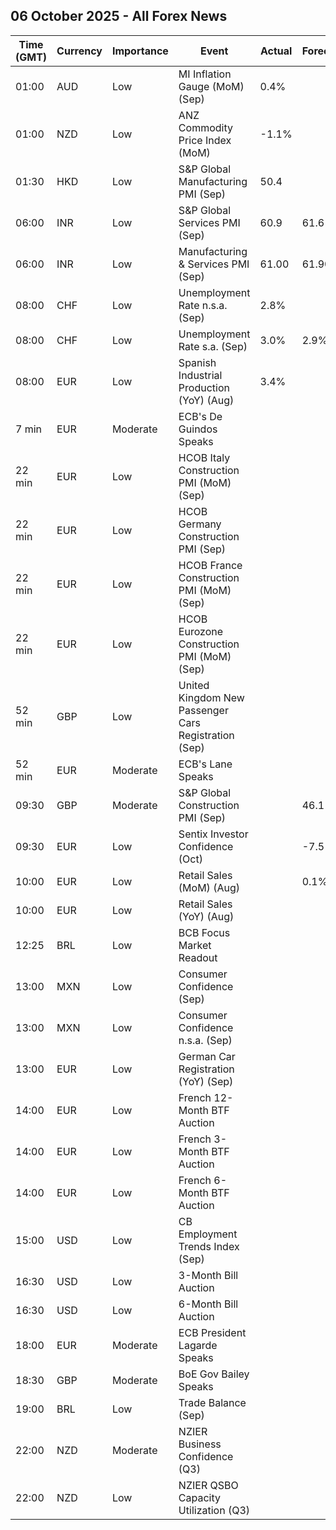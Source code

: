 ## 06 October 2025 - All Forex News

| Time (GMT) | Currency | Importance | Event | Actual | Forecast | Previous |
|------|----------|------------|-------|--------|----------|----------|
| 01:00 | AUD | Low | MI Inflation Gauge (MoM) (Sep) | 0.4% |  | -0.3% |
| 01:00 | NZD | Low | ANZ Commodity Price Index (MoM) | -1.1% |  | 0.7% |
| 01:30 | HKD | Low | S&P Global Manufacturing PMI (Sep) | 50.4 |  | 50.7 |
| 06:00 | INR | Low | S&P Global Services PMI (Sep) | 60.9 | 61.6 | 63.2 |
| 06:00 | INR | Low | Manufacturing & Services PMI (Sep) | 61.00 | 61.90 | 62.90 |
| 08:00 | CHF | Low | Unemployment Rate n.s.a. (Sep) | 2.8% |  | 2.8% |
| 08:00 | CHF | Low | Unemployment Rate s.a. (Sep) | 3.0% | 2.9% | 2.9% |
| 08:00 | EUR | Low | Spanish Industrial Production (YoY) (Aug) | 3.4% |  | 2.7% |
| 7 min | EUR | Moderate | ECB's De Guindos Speaks |  |  |  |
| 22 min | EUR | Low | HCOB Italy Construction PMI (MoM) (Sep) |  |  | 47.7 |
| 22 min | EUR | Low | HCOB Germany Construction PMI (Sep) |  |  | 46.0 |
| 22 min | EUR | Low | HCOB France Construction PMI (MoM) (Sep) |  |  | 46.7 |
| 22 min | EUR | Low | HCOB Eurozone Construction PMI (MoM) (Sep) |  |  | 46.7 |
| 52 min | GBP | Low | United Kingdom New Passenger Cars Registration (Sep) |  |  | 82,908.0 |
| 52 min | EUR | Moderate | ECB's Lane Speaks |  |  |  |
| 09:30 | GBP | Moderate | S&P Global Construction PMI (Sep) |  | 46.1 | 45.5 |
| 09:30 | EUR | Low | Sentix Investor Confidence (Oct) |  | -7.5 | -9.2 |
| 10:00 | EUR | Low | Retail Sales (MoM) (Aug) |  | 0.1% | -0.5% |
| 10:00 | EUR | Low | Retail Sales (YoY) (Aug) |  |  | 2.2% |
| 12:25 | BRL | Low | BCB Focus Market Readout |  |  |  |
| 13:00 | MXN | Low | Consumer Confidence (Sep) |  |  | 46.7 |
| 13:00 | MXN | Low | Consumer Confidence n.s.a. (Sep) |  |  | 46.5 |
| 13:00 | EUR | Low | German Car Registration (YoY) (Sep) |  |  | 5.0% |
| 14:00 | EUR | Low | French 12-Month BTF Auction |  |  | 2.058% |
| 14:00 | EUR | Low | French 3-Month BTF Auction |  |  | 1.979% |
| 14:00 | EUR | Low | French 6-Month BTF Auction |  |  | 2.042% |
| 15:00 | USD | Low | CB Employment Trends Index (Sep) |  |  | 106.41 |
| 16:30 | USD | Low | 3-Month Bill Auction |  |  | 3.860% |
| 16:30 | USD | Low | 6-Month Bill Auction |  |  | 3.715% |
| 18:00 | EUR | Moderate | ECB President Lagarde Speaks |  |  |  |
| 18:30 | GBP | Moderate | BoE Gov Bailey Speaks |  |  |  |
| 19:00 | BRL | Low | Trade Balance (Sep) |  |  | 6.12B |
| 22:00 | NZD | Moderate | NZIER Business Confidence (Q3) |  |  | 22% |
| 22:00 | NZD | Low | NZIER QSBO Capacity Utilization (Q3) |  |  | 89.4% |
